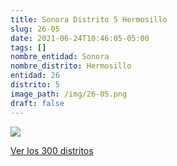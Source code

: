 ```yaml
---
title: Sonora Distrito 5 Hermosillo
slug: 26-05
date: 2021-06-24T10:46:05-05:00
tags: []
nombre_entidad: Sonora
nombre_distrito: Hermosillo
entidad: 26
distrito: 5
image_path: /img/26-05.png
draft: false
---
```


![](/img/26-05.png)

[Ver los 300 distritos](/docs/elecciones-2021)

